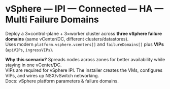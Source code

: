 # vSphere — IPI — Connected — HA — Multi Failure Domains

Deploy a 3×control-plane + 3×worker cluster across **three vSphere failure domains** (same vCenter/DC, different clusters/datastores).  
Uses modern `platform.vsphere.vcenters[]` and `failureDomains[]` plus **VIPs** (`apiVIPs`, `ingressVIPs`).

**Why this scenario?** Spreads nodes across zones for better availability while staying in one vCenter/DC.  
VIPs are required for vSphere IPI. The installer creates the VMs, configures VIPs, and wires up NSX/vSwitch networking.  
Docs: vSphere platform parameters & failure domains.
